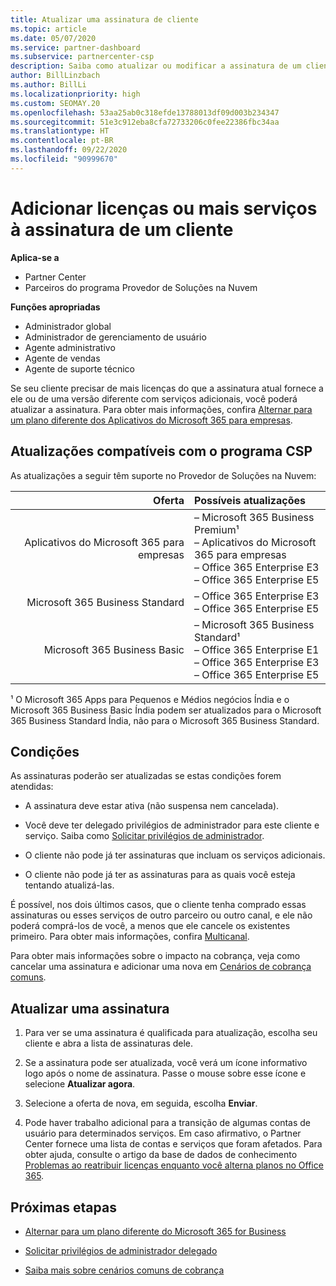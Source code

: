 ```yaml
---
title: Atualizar uma assinatura de cliente
ms.topic: article
ms.date: 05/07/2020
ms.service: partner-dashboard
ms.subservice: partnercenter-csp
description: Saiba como atualizar ou modificar a assinatura de um cliente. Adicione mais licenças ou migre para uma versão diferente com mais serviços.
author: BillLinzbach
ms.author: BillLi
ms.localizationpriority: high
ms.custom: SEOMAY.20
ms.openlocfilehash: 53aa25ab0c318efde13788013df09d003b234347
ms.sourcegitcommit: 51e3c912eba8cfa72733206c0fee22386fbc34aa
ms.translationtype: HT
ms.contentlocale: pt-BR
ms.lasthandoff: 09/22/2020
ms.locfileid: "90999670"
---
```

# <a name="add-licenses-or-more-services-to-a-customers-subscription"></a>Adicionar licenças ou mais serviços à assinatura de um cliente

**Aplica-se a**

- Partner Center
- Parceiros do programa Provedor de Soluções na Nuvem

**Funções apropriadas**

- Administrador global
- Administrador de gerenciamento de usuário
- Agente administrativo
- Agente de vendas
- Agente de suporte técnico

Se seu cliente precisar de mais licenças do que a assinatura atual fornece a ele ou de uma versão diferente com serviços adicionais, você poderá atualizar a assinatura. Para obter mais informações, confira [Alternar para um plano diferente dos Aplicativos do Microsoft 365 para empresas](/microsoft-365/commerce/subscriptions/switch-to-a-different-plan).

## <a name="upgrades-supported-in-the-csp-program"></a>Atualizações compatíveis com o programa CSP <a id="upgradesubscription"></a>

As atualizações a seguir têm suporte no Provedor de Soluções na Nuvem:

| Oferta | Possíveis atualizações|
|---:|:---|
| Aplicativos do Microsoft 365 para empresas   | – Microsoft 365 Business Premium¹ <br/>  – Aplicativos do Microsoft 365 para empresas <br/> – Office 365 Enterprise E3 <br/> – Office 365 Enterprise E5 <br/> |
| Microsoft 365 Business Standard    | – Office 365 Enterprise E3 <br/> – Office 365 Enterprise E5 <br/> |
| Microsoft 365 Business Basic | – Microsoft 365 Business Standard¹ <br/> – Office 365 Enterprise E1 <br/> – Office 365 Enterprise E3<br/> – Office 365 Enterprise E5 <br/> |

¹ O Microsoft 365 Apps para Pequenos e Médios negócios Índia e o Microsoft 365 Business Basic Índia podem ser atualizados para o Microsoft 365 Business Standard Índia, não para o Microsoft 365 Business Standard.


## <a name="conditions"></a>Condições

As assinaturas poderão ser atualizadas se estas condições forem atendidas:

- A assinatura deve estar ativa (não suspensa nem cancelada).

- Você deve ter delegado privilégios de administrador para este cliente e serviço. Saiba como [Solicitar privilégios de administrador](request-a-relationship-with-a-customer.md).

- O cliente não pode já ter assinaturas que incluam os serviços adicionais.

- O cliente não pode já ter as assinaturas para as quais você esteja tentando atualizá-las.

É possível, nos dois últimos casos, que o cliente tenha comprado essas assinaturas ou esses serviços de outro parceiro ou outro canal, e ele não poderá comprá-los de você, a menos que ele cancele os existentes primeiro. Para obter mais informações, confira [Multicanal](multichannel.md).

Para obter mais informações sobre o impacto na cobrança, veja como cancelar uma assinatura e adicionar uma nova em [Cenários de cobrança comuns](common-billing-scenarios.md).

## <a name="upgrade-a-subscription"></a>Atualizar uma assinatura

1. Para ver se uma assinatura é qualificada para atualização, escolha seu cliente e abra a lista de assinaturas dele.

2. Se a assinatura pode ser atualizada, você verá um ícone informativo logo após o nome de assinatura. Passe o mouse sobre esse ícone e selecione **Atualizar agora**.

3. Selecione a oferta de nova, em seguida, escolha **Enviar**.

4. Pode haver trabalho adicional para a transição de algumas contas de usuário para determinados serviços. Em caso afirmativo, o Partner Center fornece uma lista de contas e serviços que foram afetados. Para obter ajuda, consulte o artigo da base de dados de conhecimento [Problemas ao reatribuir licenças enquanto você alterna planos no Office 365](/microsoft-365/commerce/subscriptions/switch-to-a-different-plan).


## <a name="next-steps"></a>Próximas etapas

- [Alternar para um plano diferente do Microsoft 365 for Business](/microsoft-365/commerce/subscriptions/switch-to-a-different-plan)

- [Solicitar privilégios de administrador delegado](request-a-relationship-with-a-customer.md)

- [Saiba mais sobre cenários comuns de cobrança](common-billing-scenarios.md)
